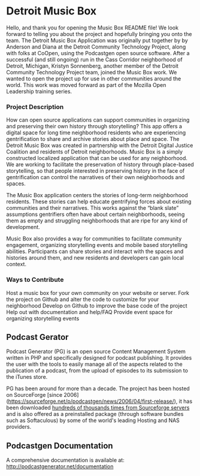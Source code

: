 # Detroit Music Box

Hello, and thank you for opening the Music Box README file! We look forward to telling you about the project and hopefully bringing you onto the team. The Detroit Music Box Application was originally put together by by Anderson and Diana at the Detroit Community Technology Project, along with folks at CoOpen, using the Podcastgen open source software. After a successful (and still ongoing) run in the Cass Corridor neighborhood of Detroit, Michigan, Kristyn Sonnenberg, another member of the Detroit Community Technology Project team, joined the Music Box work. We wanted to open the project up for use in other communities around the world. This work was moved forward as part of the Mozilla Open Leadership training series.

### Project Description

How can open source applications can support communities in organizing and preserving their own history through storytelling? This app offers a digital space for long time neighborhood residents who are experiencing gentrification to share and archive stories about place and space. The Detroit Music Box was created in partnership with the Detroit Digital Justice Coalition and residents of Detroit neighborhoods. Music Box is a simply constructed localized application that can be used for any neighborhood. We are working to facilitate the preservation of history through place-based storytelling, so that people interested in preserving history in the face of gentrification can control the narratives of their own neighborhoods and spaces.

The Music Box application centers the stories of long-term neighborhood residents. These stories can help educate gentrifying forces about existing communities and their narratives. This works against the “blank slate” assumptions gentrifiers often have about certain neighborhoods, seeing them as empty and struggling neighborhoods that are ripe for any kind of development. 

Music Box also provides a way for communities to facilitate community engagement, organizing storytelling events and mobile based storytelling abilities. Participants can share stories and interact with the spaces and histories around them, and new residents and developers can gain local context.

### Ways to Contribute

Host a music box for your own community on your website or server.
Fork the project on Github and alter the code to customize for your neighborhood
Develop on Github to improve the base code of the project
Help out with documentation and help/FAQ
Provide event space for organizing storytelling events


## Podcast Gerator

Podcast Generator (PG) is an open source Content Management System written in PHP 
and specifically designed for podcast publishing. It provides the user with the tools 
to easily manage all of the aspects related to the publication of a podcast, from 
the upload of episodes to its submission to the iTunes store.


PG has been around for more than a decade. The project has been hosted on SourceForge [since 2006] (https://sourceforge.net/p/podcastgen/news/2006/04/first-release/), it has been downloaded [hundreds of thousands
times from Sourceforge servers](https://sourceforge.net/projects/podcastgen/files/stats/timeline?dates=2006-03-28+to+2020-01-01) and is also offered as a preinstalled package (through software bundles such as Softaculous) 
by some of the world's leading Hosting and NAS providers.


## Podcastgen Documentation
A comprehensive documentation is available at: 
http://podcastgenerator.net/documentation




